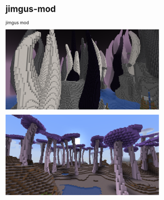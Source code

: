 # jimgus-mod
jimgus mod

![tentacle biome](images/tentacle_biome.png)

![mushroom biome](images/mushroom_biome.png)